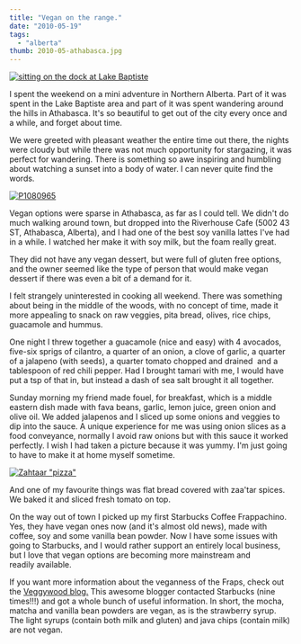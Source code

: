 ```yaml
---
title: "Vegan on the range."
date: "2010-05-19"
tags:
  - "alberta"
thumb: 2010-05-athabasca.jpg
---
```


[![sitting on the dock at Lake Baptiste](images/4622031055_2a3e935b94.jpg)](http://www.flickr.com/photos/prairiev/4622031055/ "Sitting on the dock at Lake Baptiste by MeShellG, on Flickr")


I spent the weekend on a mini adventure in Northern Alberta. Part of it was spent in the Lake Baptiste area and part of it was spent wandering around the hills in Athabasca. It's so beautiful to get out of the city every once and a while, and forget about time.  

We were greeted with pleasant weather the entire time out there, the nights were cloudy but while there was not much opportunity for stargazing, it was perfect for wandering. There is something so awe inspiring and humbling about watching a sunset into a body of water. I can never quite find the words.  


[![P1080965](images/4622036735_5069365f6d.jpg)](http://www.flickr.com/photos/prairiev/4622036735/ "Soy Vanilla Latte from Riverhouse Cafe in Athabasca by MeShellG, on Flickr")


Vegan options were sparse in Athabasca, as far as I could tell. We didn't do much walking around town, but dropped into the Riverhouse Cafe (5002 43 ST, Athabasca, Alberta), and I had one of the best soy vanilla lattes I've had in a while. I watched her make it with soy milk, but the foam really great.

 They did not have any vegan dessert, but were full of gluten free options, and the owner seemed like the type of person that would make vegan dessert if there was even a bit of a demand for it.  

I felt strangely uninterested in cooking all weekend. There was something about being in the middle of the woods, with no concept of time, made it more appealing to snack on raw veggies, pita bread, olives, rice chips, guacamole and hummus.

One night I threw together a guacamole (nice and easy) with 4 avocados, five-six sprigs of cilantro, a quarter of an onion, a clove of garlic, a quarter of a jalapeno (with seeds), a quarter tomato chopped and drained  and a tablespoon of red chili pepper. Had I brought tamari with me, I would have put a tsp of that in, but instead a dash of sea salt brought it all together.

Sunday morning my friend made fouel, for breakfast, which is a middle eastern dish made with fava beans, garlic, lemon juice, green onion and olive oil. We added jalapenos and I sliced up some onions and veggies to dip into the sauce. A unique experience for me was using onion slices as a food conveyance, normally I avoid raw onions but with this sauce it worked perfectly. I wish I had taken a picture because it was yummy. I'm just going to have to make it at home myself sometime.  

[![Zahtaar &quot;pizza&quot;](images/4622081103_957a442c95.jpg)](http://www.flickr.com/photos/prairiev/4622081103/ "Zahtaar &quot;pizza&quot; by MeShellG, on Flickr")

And one of my favourite things was flat bread covered with zaa'tar spices. We baked it and sliced fresh tomato on top.

On the way out of town I picked up my first Starbucks Coffee Frappachino. Yes, they have vegan ones now (and it's almost old news), made with coffee, soy and some vanilla bean powder. Now I have some issues with going to Starbucks, and I would rather support an entirely local business, but I love that vegan options are becoming more mainstream and readily available.  

If you want more information about the veganness of the Fraps, check out the [Veggywood blog.](http://veggywood.com/2010/05/07/finally-starbucks-ingredients-list/) This awesome blogger contacted Starbucks (nine times!!!) and got a whole bunch of useful information. In short, the mocha, matcha and vanilla bean powders are vegan, as is the strawberry syrup. The light syrups (contain both milk and gluten) and java chips (contain milk) are not vegan.
